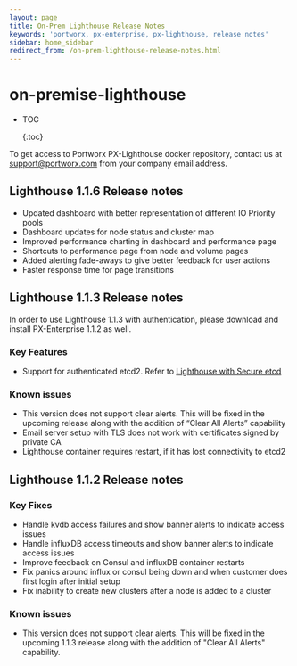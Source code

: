 ```yaml
---
layout: page
title: On-Prem Lighthouse Release Notes
keywords: 'portworx, px-enterprise, px-lighthouse, release notes'
sidebar: home_sidebar
redirect_from: /on-prem-lighthouse-release-notes.html
---
```


# on-premise-lighthouse

* TOC

  {:toc}

To get access to Portworx PX-Lighthouse docker repository, contact us at support@portworx.com from your company email address.

## Lighthouse 1.1.6 Release notes

* Updated dashboard with better representation of different IO Priority pools
* Dashboard updates for node status and cluster map
* Improved performance charting in dashboard and performance page
* Shortcuts to performance page from node and volume pages
* Added alerting fade-aways to give better feedback for user actions
* Faster response time for page transitions

## Lighthouse 1.1.3 Release notes

In order to use Lighthouse 1.1.3 with authentication, please download and install PX-Enterprise 1.1.2 as well.

### Key Features

* Support for authenticated etcd2. Refer to [Lighthouse with Secure etcd](https://github.com/venkatpx/px-docs/tree/3f39ba94d6d6d91385dcd6792eb6da61d0016b4d/enterprise/lighthouse-with-secure-etcd.html)

### Known issues

* This version does not support clear alerts. This will be fixed in the upcoming release along with the addition of “Clear All Alerts” capability
* Email server setup with TLS does not work with certificates signed by private CA
* Lighthouse container requires restart, if it has lost connectivity to etcd2

## Lighthouse 1.1.2 Release notes

### Key Fixes

* Handle kvdb access failures and show banner alerts to indicate access issues
* Handle influxDB access timeouts and show banner alerts to indicate access issues
* Improve feedback on Consul and influxDB container restarts
* Fix panics around influx or consul being down and when customer does first login after initial setup
* Fix inability to create new clusters after a node is added to a cluster

### Known issues

* This version does not support clear alerts. This will be fixed in the upcoming 1.1.3 release along with the addition of "Clear All Alerts" capability.

